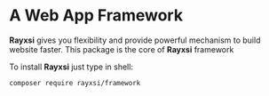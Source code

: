 # A Web App Framework
**Rayxsi** gives you flexibility and provide powerful mechanism to build website faster. This package is the core of **Rayxsi** framework

To install **Rayxsi** just type in shell:

`composer require rayxsi/framework`

